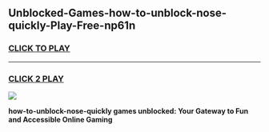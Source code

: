 
## Unblocked-Games-how-to-unblock-nose-quickly-Play-Free-np61n
<h3>
<a href="https://premium76.site?title=how-to-unblock-nose-quickly&ref=21A">CLICK TO PLAY</a></h3>
<hr>

<h3>
<a href="https://premium76.site?title=how-to-unblock-nose-quickly&ref=21A">CLICK 2 PLAY</a>
  
</h3>

<a href="https://premium76.site?title=how-to-unblock-nose-quickly&ref=21A"><img src="https://clearcache.store/games.png"></a>


**how-to-unblock-nose-quickly games unblocked: Your Gateway to Fun and Accessible Online Gaming**
